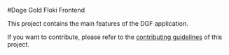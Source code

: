 #Doge Gold Floki Frontend

This project contains the main features of the DGF application.

If you want to contribute, please refer to the [contributing guidelines](./CONTRIBUTING.md) of this project.
